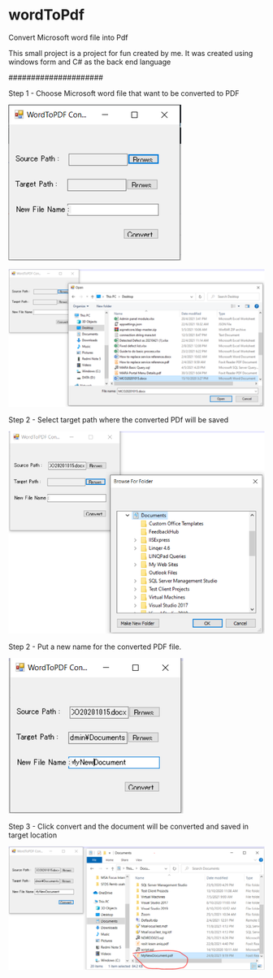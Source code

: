 # wordToPdf
Convert Microsoft word file into Pdf

This small project is a project for fun created by me. It was created using windows form and C# as the back end language


#####################

Step 1 - Choose Microsoft word file that want to be converted to PDF

![alt text](https://github.com/mohamedaliff/wordToPdf/blob/main/screen_1.PNG?raw=true)


![alt text](https://github.com/mohamedaliff/wordToPdf/blob/main/screen_2.PNG?raw=true)

Step 2 - Select target path where the converted PDf will be saved

![alt text](https://github.com/mohamedaliff/wordToPdf/blob/main/screen_3.PNG?raw=true)


Step 2 - Put a new name for the converted PDF file.

![alt text](https://github.com/mohamedaliff/wordToPdf/blob/main/screen_4.PNG?raw=true)


Step 3 - Click convert and the document will be converted and saved in target location

![alt text](https://github.com/mohamedaliff/wordToPdf/blob/main/screen_5.PNG?raw=true)
